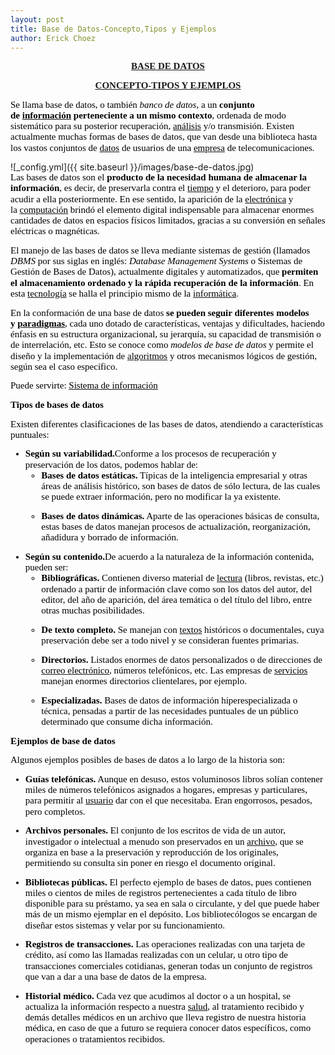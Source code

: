 ```yaml
---
layout: post
title: Base de Datos-Concepto,Tipos y Ejemplos
author: Erick Choez
---
```

<p style='margin-top:0cm;margin-right:0cm;margin-bottom:10.0pt;margin-left:0cm;line-height:115%;font-size:15px;font-family:"Calibri","sans-serif";text-align:center;'><strong><a href="https://concepto.de/base-de-datos/">BASE DE DATOS</a></strong></p>
<p style='margin-top:0cm;margin-right:0cm;margin-bottom:10.0pt;margin-left:0cm;line-height:115%;font-size:15px;font-family:"Calibri","sans-serif";text-align:center;'><span style="color:blue;text-decoration:underline;"><strong><a href="https://concepto.de/base-de-datos/">CONCEPTO-TIPOS Y EJEMPLOS</a></strong></span></p>
<p style='margin-top:0cm;margin-right:0cm;margin-bottom:10.0pt;margin-left:0cm;line-height:115%;font-size:15px;font-family:"Calibri","sans-serif";'><span style="color:black;">Se llama base de datos, o tambi&eacute;n <em>banco de datos</em>, a un <strong>conjunto de&nbsp;</strong></span><a href="https://concepto.de/informacion/"><strong><span style="color:black;text-decoration:none;">informaci&oacute;n</span></strong></a><strong><span style="color:black;">&nbsp;perteneciente a un mismo contexto</span></strong><span style="color:black;">, ordenada de modo sistem&aacute;tico para su posterior recuperaci&oacute;n,&nbsp;</span><a href="https://concepto.de/analisis-3/"><span style="color:black;text-decoration:none;">an&aacute;lisis</span></a><span style="color:black;">&nbsp;y/o transmisi&oacute;n. Existen actualmente muchas formas de bases de datos, que van desde una biblioteca hasta los vastos conjuntos de&nbsp;</span><a href="https://concepto.de/dato-en-informatica/"><span style="color:black;text-decoration:none;">datos</span></a><span style="color:black;">&nbsp;de usuarios de una&nbsp;</span><a href="https://concepto.de/empresa/"><span style="color:black;text-decoration:none;">empresa</span></a><span style="color:black;">&nbsp;de telecomunicaciones.</span></p>
![_config.yml]({{ site.baseurl }}/images/base-de-datos.jpg)
<p style='margin-top:0cm;margin-right:0cm;margin-bottom:10.0pt;margin-left:0cm;line-height:115%;font-size:15px;font-family:"Calibri","sans-serif";'><span style="color:black;">Las bases de datos son el <strong>producto de la necesidad humana de almacenar la informaci&oacute;n</strong>, es decir, de preservarla contra el&nbsp;</span><a href="https://concepto.de/tiempo/"><span style="color:black;text-decoration:none;">tiempo</span></a><span style="color:black;">&nbsp;y el deterioro, para poder acudir a ella posteriormente. En ese sentido, la aparici&oacute;n de la&nbsp;</span><a href="https://concepto.de/electronica/"><span style="color:black;text-decoration:none;">electr&oacute;nica</span></a><span style="color:black;">&nbsp;y la&nbsp;</span><a href="https://concepto.de/computacion/"><span style="color:black;text-decoration:none;">computaci&oacute;n</span></a><span style="color:black;">&nbsp;brind&oacute; el elemento digital indispensable para almacenar enormes cantidades de datos en espacios f&iacute;sicos limitados, gracias a su conversi&oacute;n en se&ntilde;ales el&eacute;ctricas o magn&eacute;ticas.</span></p>
<p style='margin-top:0cm;margin-right:0cm;margin-bottom:10.0pt;margin-left:0cm;line-height:115%;font-size:15px;font-family:"Calibri","sans-serif";'><span style="color:black;">El manejo de las bases de datos se lleva mediante sistemas de gesti&oacute;n (llamados <em>DBMS</em> por sus siglas en ingl&eacute;s: <em>Database Management Systems</em> o Sistemas de Gesti&oacute;n de Bases de Datos), actualmente digitales y automatizados, que <strong>permiten el almacenamiento ordenado y la r&aacute;pida recuperaci&oacute;n de la informaci&oacute;n</strong>. En esta&nbsp;</span><a href="https://concepto.de/tecnologia/"><span style="color:black;text-decoration:none;">tecnolog&iacute;a</span></a><span style="color:black;">&nbsp;se halla el principio mismo de la&nbsp;</span><a href="https://concepto.de/informatica/"><span style="color:black;text-decoration:none;">inform&aacute;tica</span></a><span style="color:black;">.</span></p>
<p style='margin-top:0cm;margin-right:0cm;margin-bottom:10.0pt;margin-left:0cm;line-height:115%;font-size:15px;font-family:"Calibri","sans-serif";'><span style="color:black;">En la conformaci&oacute;n de una base de datos <strong>se pueden seguir diferentes modelos y&nbsp;</strong></span><a href="https://concepto.de/que-es-paradigma/"><strong><span style="color:black;text-decoration:none;">paradigmas</span></strong></a><span style="color:black;">, cada uno dotado de caracter&iacute;sticas, ventajas y dificultades, haciendo &eacute;nfasis en su estructura organizacional, su jerarqu&iacute;a, su capacidad de transmisi&oacute;n o de interrelaci&oacute;n, etc. Esto se conoce como <em>modelos de base de datos</em> y permite el dise&ntilde;o y la implementaci&oacute;n de&nbsp;</span><a href="https://concepto.de/algoritmo-en-informatica/"><span style="color:black;text-decoration:none;">algoritmos</span></a><span style="color:black;">&nbsp;y otros mecanismos l&oacute;gicos de gesti&oacute;n, seg&uacute;n sea el caso espec&iacute;fico.</span></p>
<p style='margin-top:0cm;margin-right:0cm;margin-bottom:10.0pt;margin-left:0cm;line-height:115%;font-size:15px;font-family:"Calibri","sans-serif";'><span style="color:black;">Puede servirte:&nbsp;</span><a href="https://concepto.de/sistema-de-informacion/"><span style="color:black;text-decoration:none;">Sistema de informaci&oacute;n</span></a></p>
<p style='margin-top:0cm;margin-right:0cm;margin-bottom:10.0pt;margin-left:0cm;line-height:115%;font-size:15px;font-family:"Calibri","sans-serif";'><strong><span style="color:black;">Tipos de bases de datos</span></strong></p>
<p style='margin-top:0cm;margin-right:0cm;margin-bottom:10.0pt;margin-left:0cm;line-height:115%;font-size:15px;font-family:"Calibri","sans-serif";'><span style="color:black;">Existen diferentes clasificaciones de las bases de datos, atendiendo a caracter&iacute;sticas puntuales:</span></p>
<ul style="margin-bottom:0cm;margin-top:0cm;" type="disc">
    <li style='margin-top:0cm;margin-right:0cm;margin-bottom:10.0pt;margin-left:0cm;line-height:115%;font-size:15px;font-family:"Calibri","sans-serif";color:black;'><strong>Seg&uacute;n su variabilidad.</strong>Conforme a los procesos de recuperaci&oacute;n y preservaci&oacute;n de los datos, podemos hablar de:<ul style="margin-bottom:0cm;margin-top:0cm;" type="circle">
            <li style='margin-top:0cm;margin-right:0cm;margin-bottom:10.0pt;margin-left:0cm;line-height:115%;font-size:15px;font-family:"Calibri","sans-serif";color:black;'><strong>Bases de datos est&aacute;ticas.</strong> T&iacute;picas de la inteligencia empresarial y otras &aacute;reas de an&aacute;lisis hist&oacute;rico, son bases de datos de s&oacute;lo lectura, de las cuales se puede extraer informaci&oacute;n, pero no modificar la ya existente.</li>
            <li style='margin-top:0cm;margin-right:0cm;margin-bottom:10.0pt;margin-left:0cm;line-height:115%;font-size:15px;font-family:"Calibri","sans-serif";color:black;'><strong>Bases de datos din&aacute;micas.</strong> Aparte de las operaciones b&aacute;sicas de consulta, estas bases de datos manejan procesos de actualizaci&oacute;n, reorganizaci&oacute;n, a&ntilde;adidura y borrado de informaci&oacute;n.</li>
        </ul>
    </li>
    <li style='margin-top:0cm;margin-right:0cm;margin-bottom:10.0pt;margin-left:0cm;line-height:115%;font-size:15px;font-family:"Calibri","sans-serif";color:black;'><strong>Seg&uacute;n su contenido.</strong>De acuerdo a la naturaleza de la informaci&oacute;n contenida, pueden ser:<ul style="margin-bottom:0cm;margin-top:0cm;" type="circle">
            <li style='margin-top:0cm;margin-right:0cm;margin-bottom:10.0pt;margin-left:0cm;line-height:115%;font-size:15px;font-family:"Calibri","sans-serif";color:black;'><strong>Bibliogr&aacute;ficas.</strong> Contienen diverso material de <span style="color:windowtext;"><a href="https://concepto.de/lectura/"><span style="color:black;text-decoration:none;">lectura</span></a></span> (libros, revistas, etc.) ordenado a partir de informaci&oacute;n clave como son los datos del autor, del editor, del a&ntilde;o de aparici&oacute;n, del &aacute;rea tem&aacute;tica o del t&iacute;tulo del libro, entre otras muchas posibilidades.</li>
            <li style='margin-top:0cm;margin-right:0cm;margin-bottom:10.0pt;margin-left:0cm;line-height:115%;font-size:15px;font-family:"Calibri","sans-serif";color:black;'><strong>De texto completo.</strong> Se manejan con <span style="color:windowtext;"><a href="https://concepto.de/texto/"><span style="color:black;text-decoration:none;">textos</span></a></span> hist&oacute;ricos o documentales, cuya preservaci&oacute;n debe ser a todo nivel y se consideran fuentes primarias.</li>
            <li style='margin-top:0cm;margin-right:0cm;margin-bottom:10.0pt;margin-left:0cm;line-height:115%;font-size:15px;font-family:"Calibri","sans-serif";color:black;'><strong>Directorios.</strong> Listados enormes de datos personalizados o de direcciones de <span style="color:windowtext;"><a href="https://concepto.de/correo-electronico/"><span style="color:black;text-decoration:none;">correo electr&oacute;nico</span></a></span>, n&uacute;meros telef&oacute;nicos, etc. Las empresas de <span style="color:windowtext;"><a href="https://concepto.de/servicio/"><span style="color:black;text-decoration:none;">servicios</span></a></span> manejan enormes directorios clientelares, por ejemplo.</li>
            <li style='margin-top:0cm;margin-right:0cm;margin-bottom:10.0pt;margin-left:0cm;line-height:115%;font-size:15px;font-family:"Calibri","sans-serif";color:black;'><strong>Especializadas.</strong> Bases de datos de informaci&oacute;n hiperespecializada o t&eacute;cnica, pensadas a partir de las necesidades puntuales de un p&uacute;blico determinado que consume dicha informaci&oacute;n.</li>
        </ul>
    </li>
</ul>
<p style='margin-top:0cm;margin-right:0cm;margin-bottom:10.0pt;margin-left:0cm;line-height:115%;font-size:15px;font-family:"Calibri","sans-serif";'><strong><span style="color:black;">Ejemplos de base de datos</span></strong></p>
<p style='margin-top:0cm;margin-right:0cm;margin-bottom:10.0pt;margin-left:0cm;line-height:115%;font-size:15px;font-family:"Calibri","sans-serif";'><span style="color:black;">Algunos ejemplos posibles de bases de datos a lo largo de la historia son:</span></p>
<ul style="margin-bottom:0cm;margin-top:0cm;" type="disc">
    <li style='margin-top:0cm;margin-right:0cm;margin-bottom:10.0pt;margin-left:0cm;line-height:115%;font-size:15px;font-family:"Calibri","sans-serif";color:black;'><strong>Gu&iacute;as telef&oacute;nicas.</strong> Aunque en desuso, estos voluminosos libros sol&iacute;an contener miles de n&uacute;meros telef&oacute;nicos asignados a hogares, empresas y particulares, para permitir al <span style="color:windowtext;"><a href="https://concepto.de/usuario/"><span style="color:black;text-decoration:none;">usuario</span></a></span> dar con el que necesitaba. Eran engorrosos, pesados, pero completos.</li>
    <li style='margin-top:0cm;margin-right:0cm;margin-bottom:10.0pt;margin-left:0cm;line-height:115%;font-size:15px;font-family:"Calibri","sans-serif";color:black;'><strong>Archivos personales.</strong> El conjunto de los escritos de vida de un autor, investigador o intelectual a menudo son preservados en un <span style="color:windowtext;"><a href="https://concepto.de/archivo/"><span style="color:black;text-decoration:none;">archivo</span></a></span>, que se organiza en base a la preservaci&oacute;n y reproducci&oacute;n de los originales, permitiendo su consulta sin poner en riesgo el documento original.</li>
    <li style='margin-top:0cm;margin-right:0cm;margin-bottom:10.0pt;margin-left:0cm;line-height:115%;font-size:15px;font-family:"Calibri","sans-serif";color:black;'><strong>Bibliotecas p&uacute;blicas.</strong> El perfecto ejemplo de bases de datos, pues contienen miles o cientos de miles de registros pertenecientes a cada t&iacute;tulo de libro disponible para su pr&eacute;stamo, ya sea en sala o circulante, y del que puede haber m&aacute;s de un mismo ejemplar en el dep&oacute;sito. Los bibliotec&oacute;logos se encargan de dise&ntilde;ar estos sistemas y velar por su funcionamiento.</li>
    <li style='margin-top:0cm;margin-right:0cm;margin-bottom:10.0pt;margin-left:0cm;line-height:115%;font-size:15px;font-family:"Calibri","sans-serif";color:black;'><strong>Registros de transacciones.</strong> Las operaciones realizadas con una tarjeta de cr&eacute;dito, as&iacute; como las llamadas realizadas con un celular, u otro tipo de transacciones comerciales cotidianas, generan todas un conjunto de registros que van a dar a una base de datos de la empresa.</li>
    <li style='margin-top:0cm;margin-right:0cm;margin-bottom:10.0pt;margin-left:0cm;line-height:115%;font-size:15px;font-family:"Calibri","sans-serif";color:black;'><strong>Historial m&eacute;dico.</strong> Cada vez que acudimos al doctor o a un hospital, se actualiza la informaci&oacute;n respecto a nuestra <span style="color:windowtext;"><a href="https://concepto.de/salud-segun-la-oms/"><span style="color:black;text-decoration:none;">salud</span></a></span>, al tratamiento recibido y dem&aacute;s detalles m&eacute;dicos en un archivo que lleva registro de nuestra historia m&eacute;dica, en caso de que a futuro se requiera conocer datos espec&iacute;ficos, como operaciones o tratamientos recibidos.</li>
</ul>
<p style='margin-top:0cm;margin-right:0cm;margin-bottom:10.0pt;margin-left:0cm;line-height:115%;font-size:15px;font-family:"Calibri","sans-serif";'><br>&nbsp;&nbsp;</p>
